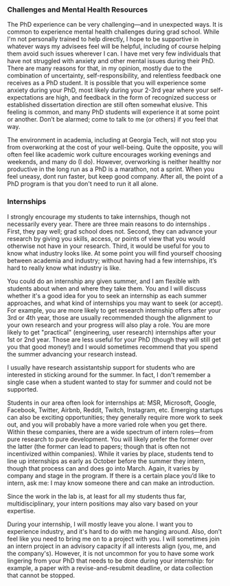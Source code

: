 ### Challenges and Mental Health Resources

The PhD experience can be very challenging—and in unexpected ways.
It is common to experience mental health challenges during grad school.
While I'm not personally trained to help directly, I hope to be supportive in whatever ways my advisees feel will be helpful, including of course helping them avoid such issues wherever I can.
I have met very few individuals that have not struggled with anxiety and other mental issues during their PhD.
There are many reasons for that, in my opinion, mostly due to the combination of uncertainty, self-responsibility, and relentless feedback one receives as a PhD student.
It is possible that you will experience some anxiety during your PhD, most likely during your 2-3rd year where your self-expectations are high, and feedback in the form of recognized success or established dissertation direction are still often somewhat elusive.
This feeling is common, and many PhD students will experience it at some point or another.
Don’t be alarmed; come to talk to me (or others) if you feel that way.

The environment in academia, including at Georgia Tech, will not stop you from overworking at the cost of your well-being.
Quite the opposite, you will often feel like academic work culture encourages working evenings and weekends, and many do (I do).
However, overworking is neither healthy nor productive in the long run as a PhD is a marathon, not a sprint.
When you feel uneasy, dont run faster, but keep good company.
After all, the point of a PhD program is that you don't need to run it all alone.

### Internships

I strongly encourage my students to take internships, though not necessarily every year.
There are three main reasons to do internships .
First, they pay well; grad school does not.
Second, they can advance your research by giving you skills, access, or points of view that you would otherwise not have in your research.
Third, it would be useful for you to know what industry looks like.
At some point you will find yourself choosing between academia and industry; without having had a few internships, it’s hard to really know what industry is like.

You could do an internship any given summer, and I am flexible with students about when and where they take them.
You and I will discuss whether it's a good idea for you to seek an internship as each summer approaches, and what kind of internships you may want to seek (or accept).
For example, you are more likely to get research internship offers after your 3rd or 4th year, those are usually recommended though the alignment to your own research and your progress will also play a role.
You are more likely to get "practical" (engineering, user research) internships after your 1st or 2nd year.
Those are less useful for your PhD (though they will still get you that good money!) and I would sometimes recommend that you spend the summer advancing your research instead.

I usually have research assistantship support for students who are interested in sticking around for the summer.  In fact, I don't remember a single case when a student wanted to stay for summer and could not be supported.

Students in our area often look for internships at: MSR, Microsoft, Google, Facebook, Twitter, Airbnb, Reddit, Twitch, Instagram, etc.
Emerging startups can also be exciting opportunities; they generally require more work to seek out, and you will probably have a more varied role when you get there.
Within these companies, there are a wide spectrum of intern roles—from pure research to pure development.
You will likely prefer the former over the latter (the former can lead to papers; though that is often not incentivized within companies).
While it varies by place, students tend to line up internships as early as October before the summer they intern, though that process can and does go into March.
Again, it varies by company and stage in the program.
If there is a certain place you’d like to intern, ask me: I may know someone there and can make an introduction.

Since the work in the lab is, at least for all my students thus far, multidisciplinary, your intern positions may also vary based on your expertise.

During your internship, I will mostly leave you alone.
I want you to experience industry, and it's hard to do with me hanging around.
Also, don’t feel like you need to bring me on to a project with you.
I will sometimes join an intern project in an advisory capacity if all interests align (you, me, and the company's).
However, it is not uncommon for you to have some work lingering from your PhD that needs to be done during your internship: for example, a paper with a revise-and-resubmit deadline, or data collection that cannot be stopped.
